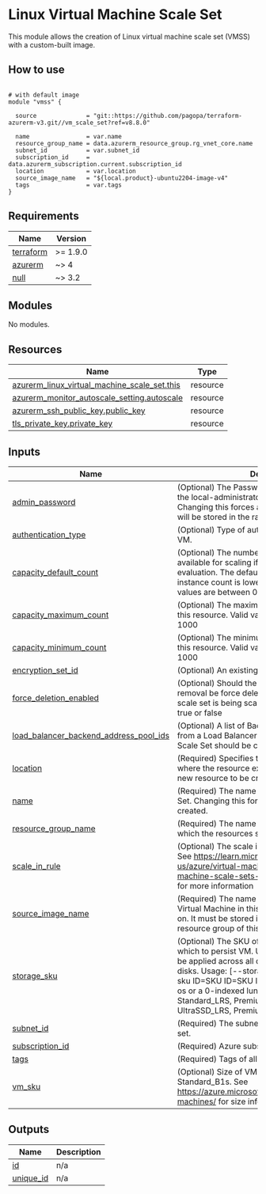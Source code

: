 # Linux Virtual Machine Scale Set

This module allows the creation of Linux virtual machine scale set (VMSS) with a custom-built image.

## How to use

```hcl

# with default image
module "vmss" {

  source              = "git::https://github.com/pagopa/terraform-azurerm-v3.git//vm_scale_set?ref=v8.8.0"

  name                = var.name
  resource_group_name = data.azurerm_resource_group.rg_vnet_core.name
  subnet_id           = var.subnet_id
  subscription_id     = data.azurerm_subscription.current.subscription_id
  location            = var.location
  source_image_name   = "${local.product}-ubuntu2204-image-v4"
  tags                = var.tags
}

```
<!-- markdownlint-disable -->
<!-- BEGIN_TF_DOCS -->
## Requirements

| Name | Version |
|------|---------|
| <a name="requirement_terraform"></a> [terraform](#requirement\_terraform) | >= 1.9.0 |
| <a name="requirement_azurerm"></a> [azurerm](#requirement\_azurerm) | ~> 4 |
| <a name="requirement_null"></a> [null](#requirement\_null) | ~> 3.2 |

## Modules

No modules.

## Resources

| Name | Type |
|------|------|
| [azurerm_linux_virtual_machine_scale_set.this](https://registry.terraform.io/providers/hashicorp/azurerm/latest/docs/resources/linux_virtual_machine_scale_set) | resource |
| [azurerm_monitor_autoscale_setting.autoscale](https://registry.terraform.io/providers/hashicorp/azurerm/latest/docs/resources/monitor_autoscale_setting) | resource |
| [azurerm_ssh_public_key.public_key](https://registry.terraform.io/providers/hashicorp/azurerm/latest/docs/resources/ssh_public_key) | resource |
| [tls_private_key.private_key](https://registry.terraform.io/providers/hashicorp/tls/latest/docs/resources/private_key) | resource |

## Inputs

| Name | Description | Type | Default | Required |
|------|-------------|------|---------|:--------:|
| <a name="input_admin_password"></a> [admin\_password](#input\_admin\_password) | (Optional) The Password which should be used for the local-administrator on this Virtual Machine. Changing this forces a new resource to be created. will be stored in the raw state as plain-text | `string` | `null` | no |
| <a name="input_authentication_type"></a> [authentication\_type](#input\_authentication\_type) | (Optional) Type of authentication to use with the VM. | `string` | `"SSH"` | no |
| <a name="input_capacity_default_count"></a> [capacity\_default\_count](#input\_capacity\_default\_count) | (Optional) The number of instances that are available for scaling if metrics are not available for evaluation. The default is only used if the current instance count is lower than the default. Valid values are between 0 and 1000 | `number` | `1` | no |
| <a name="input_capacity_maximum_count"></a> [capacity\_maximum\_count](#input\_capacity\_maximum\_count) | (Optional) The maximum number of instances for this resource. Valid values are between 0 and 1000 | `number` | `1` | no |
| <a name="input_capacity_minimum_count"></a> [capacity\_minimum\_count](#input\_capacity\_minimum\_count) | (Optional) The minimum number of instances for this resource. Valid values are between 0 and 1000 | `number` | `1` | no |
| <a name="input_encryption_set_id"></a> [encryption\_set\_id](#input\_encryption\_set\_id) | (Optional) An existing encryption set | `string` | `null` | no |
| <a name="input_force_deletion_enabled"></a> [force\_deletion\_enabled](#input\_force\_deletion\_enabled) | (Optional) Should the virtual machines chosen for removal be force deleted when the virtual machine scale set is being scaled-in? Possible values are true or false | `string` | `null` | no |
| <a name="input_load_balancer_backend_address_pool_ids"></a> [load\_balancer\_backend\_address\_pool\_ids](#input\_load\_balancer\_backend\_address\_pool\_ids) | (Optional) A list of Backend Address Pools ID's from a Load Balancer which this Virtual Machine Scale Set should be connected to. | `list(string)` | `null` | no |
| <a name="input_location"></a> [location](#input\_location) | (Required) Specifies the supported Azure location where the resource exists. Changing this forces a new resource to be created. | `string` | n/a | yes |
| <a name="input_name"></a> [name](#input\_name) | (Required) The name of the Virtual Machine Scale Set. Changing this forces a new resource to be created. | `string` | n/a | yes |
| <a name="input_resource_group_name"></a> [resource\_group\_name](#input\_resource\_group\_name) | (Required) The name of the Resource Group in which the resources should be exist. | `string` | n/a | yes |
| <a name="input_scale_in_rule"></a> [scale\_in\_rule](#input\_scale\_in\_rule) | (Optional) The scale in rule to use for the VMSS. See https://learn.microsoft.com/en-us/azure/virtual-machine-scale-sets/virtual-machine-scale-sets-autoscale#scale-in-rules for more information | `string` | `null` | no |
| <a name="input_source_image_name"></a> [source\_image\_name](#input\_source\_image\_name) | (Required) The name of an Image which each Virtual Machine in this Scale Set should be based on. It must be stored in the same subscription & resource group of this resource | `string` | n/a | yes |
| <a name="input_storage_sku"></a> [storage\_sku](#input\_storage\_sku) | (Optional) The SKU of the storage account with which to persist VM. Use a singular sku that would be applied across all disks, or specify individual disks. Usage: [--storage-sku SKU \| --storage-sku ID=SKU ID=SKU ID=SKU...], where each ID is os or a 0-indexed lun. Allowed values: Standard\_LRS, Premium\_LRS, StandardSSD\_LRS, UltraSSD\_LRS, Premium\_ZRS, StandardSSD\_ZRS. | `string` | `"StandardSSD_ZRS"` | no |
| <a name="input_subnet_id"></a> [subnet\_id](#input\_subnet\_id) | (Required) The subnet id of virtual machine scale set. | `string` | n/a | yes |
| <a name="input_subscription_id"></a> [subscription\_id](#input\_subscription\_id) | (Required) Azure subscription id | `string` | n/a | yes |
| <a name="input_tags"></a> [tags](#input\_tags) | (Required) Tags of all resources. | `map(any)` | n/a | yes |
| <a name="input_vm_sku"></a> [vm\_sku](#input\_vm\_sku) | (Optional) Size of VMs in the scale set. Default to Standard\_B1s. See https://azure.microsoft.com/pricing/details/virtual-machines/ for size info. | `string` | `"Standard_B1s"` | no |

## Outputs

| Name | Description |
|------|-------------|
| <a name="output_id"></a> [id](#output\_id) | n/a |
| <a name="output_unique_id"></a> [unique\_id](#output\_unique\_id) | n/a |
<!-- END_TF_DOCS -->
